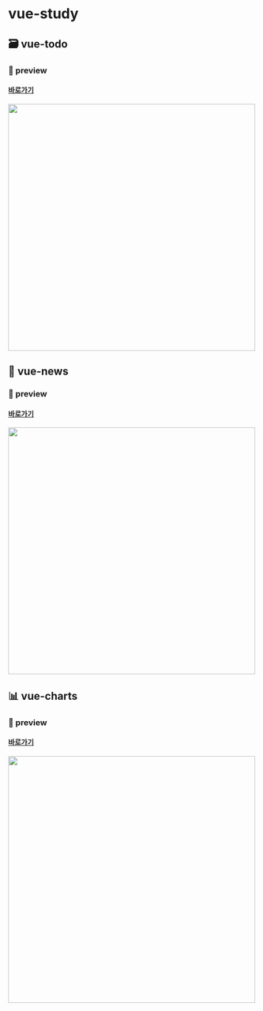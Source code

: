 # vue-study

## 🗃 vue-todo
### 🔎 preview
#### [바로가기](https://github.com/yeji9175/vue-study/tree/main/vue-todo)
<img src="https://user-images.githubusercontent.com/39231606/119634857-18ef6200-be4e-11eb-8780-c28b68e0ab92.PNG" alt="" width="500"/>


## 📡 vue-news
### 🔎 preview
#### [바로가기](https://github.com/yeji9175/vue-study/tree/main/vue-news)
<img src="https://user-images.githubusercontent.com/39231606/119635072-4a682d80-be4e-11eb-824a-bd4f1ad5d3f8.PNG" alt="" width="500"/>


## 📊 vue-charts
### 🔎 preview
#### [바로가기](https://github.com/yeji9175/vue-study/tree/main/vue-charts/chart-lib)
<img src="https://user-images.githubusercontent.com/39231606/119635303-83080700-be4e-11eb-8148-de31d8f2cadb.PNG" alt="" width="500"/>

